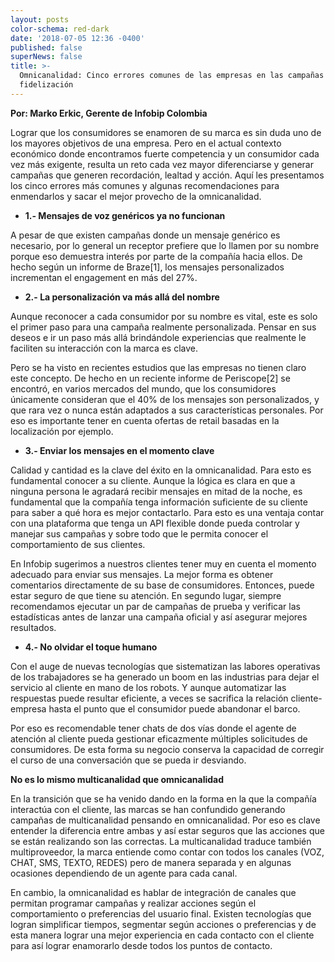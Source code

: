 ```yaml
---
layout: posts
color-schema: red-dark
date: '2018-07-05 12:36 -0400'
published: false
superNews: false
title: >-
  Omnicanalidad: Cinco errores comunes de las empresas en las campañas de
  fidelización
---
```


**Por: Marko Erkic, Gerente de Infobip Colombia**

Lograr que los consumidores se enamoren de su marca es sin duda uno de los mayores objetivos de una empresa. Pero en el actual contexto económico donde encontramos fuerte competencia y un consumidor cada vez más exigente, resulta un reto cada vez mayor diferenciarse y generar campañas que generen recordación, lealtad y acción.
Aquí les presentamos los cinco errores más comunes y algunas recomendaciones para enmendarlos y sacar el mejor provecho de la omnicanalidad. 

- **1.- Mensajes de voz genéricos ya no funcionan**

A pesar de que existen campañas donde un mensaje genérico es necesario, por lo general un receptor prefiere que lo llamen por su nombre porque eso demuestra interés por parte de la compañía hacia ellos. De hecho según un informe de Braze[1], los mensajes personalizados incrementan el engagement en más del 27%. 

- **2.- La personalización va más allá del nombre**

Aunque reconocer a cada consumidor por su nombre es vital, este es solo el primer paso para una campaña realmente personalizada. Pensar en sus deseos e ir un paso más allá brindándole experiencias que realmente le faciliten su interacción con la marca es clave. 

Pero se ha visto en recientes estudios que las empresas no tienen claro este concepto. De hecho en un reciente informe de Periscope[2] se encontró, en varios mercados del mundo, que los consumidores únicamente consideran que el 40% de los mensajes son personalizados, y que rara vez o nunca están adaptados a sus características personales. Por eso es importante tener en cuenta ofertas de retail basadas en la localización por ejemplo. 

- **3.- Enviar los mensajes en el momento clave**

Calidad y cantidad es la clave del éxito en la omnicanalidad. Para esto es fundamental conocer a su cliente. Aunque la lógica es clara en que a ninguna persona le agradará recibir mensajes en mitad de la noche, es fundamental que la compañía tenga información suficiente de su cliente para saber a qué hora es mejor contactarlo. 
Para esto es una ventaja contar con una plataforma que tenga un API flexible donde pueda controlar y manejar sus campañas y sobre todo que le permita conocer el comportamiento de sus clientes. 

En Infobip sugerimos a nuestros clientes tener muy en cuenta el momento adecuado para enviar sus mensajes. La mejor forma es obtener comentarios directamente de su base de consumidores. Entonces, puede estar seguro de que tiene su atención. En segundo lugar, siempre recomendamos ejecutar un par de campañas de prueba y verificar las estadísticas antes de lanzar una campaña oficial y así asegurar mejores resultados.

- **4.- No olvidar el toque humano**

Con el auge de nuevas tecnologías que sistematizan las labores operativas de los trabajadores se ha generado un boom en las industrias para dejar el servicio al cliente en mano de los robots. Y aunque automatizar las respuestas puede resultar eficiente, a veces se sacrifica la relación cliente-empresa hasta el punto que el consumidor puede abandonar el barco.

Por eso es recomendable tener chats de dos vías donde el agente de atención al cliente pueda gestionar eficazmente múltiples solicitudes de consumidores. De esta forma su negocio conserva la capacidad de corregir el curso de una conversación que se pueda ir desviando.

**No es lo mismo multicanalidad que omnicanalidad**

En la transición que se ha venido dando en la forma en la que la compañía interactúa con el cliente, las marcas se han confundido generando campañas de multicanalidad pensando en omnicanalidad. Por eso es clave entender la diferencia entre ambas y así estar seguros que las acciones que se están realizando son las correctas. 
La multicanalidad traduce también multiproveedor, la marca entiende como contar con todos los canales (VOZ, CHAT, SMS, TEXTO, REDES) pero de manera separada y en algunas ocasiones dependiendo de un agente para cada canal.

En cambio, la omnicanalidad es hablar de integración de canales que permitan programar campañas y realizar acciones según el comportamiento o preferencias del usuario final. Existen tecnologías que logran simplificar tiempos, segmentar según acciones o preferencias y de esta manera lograr una mejor experiencia en cada contacto con el cliente para así lograr enamorarlo desde todos los puntos de contacto.
